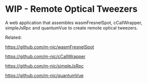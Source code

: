# WIP - Remote Optical Tweezers

A web application that assembles wasmFresnelSpot, cCallWrapper, simpleJsRpc and quantumVue to create remote optical tweezers.

Related:

https://github.com/m-nic/wasmFresnelSpot

https://github.com/m-nic/cCallWrapper

https://github.com/m-nic/simpleJsRpc

https://github.com/m-nic/quantumVue
